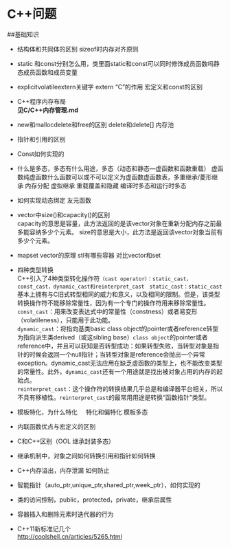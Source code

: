 # C++问题

##基础知识
* 结构体和共同体的区别   sizeof时内存对齐原则

* static 和const分别怎么用，类里面static和const可以同时修饰成员函数吗静态成员函数和成员变量

* explicitvolatileextern关键字  extern “C”的作用   宏定义和const的区别

* C++程序内存布局    
**见C/C++内存管理.md**
* new和mallocdelete和free的区别  delete和delete[]  内存池

* 指针和引用的区别

* Const如何实现的

* 什么是多态，多态有什么用途，多态（动态和静态—虚函数和函数重载） 虚函数纯虚函数什么函数可以或不可以定义为虚函数虚函数表，多重继承/菱形继承 内存分配 虚拟继承   重载覆盖和隐藏   编译时多态和运行时多态

*  如何实现动态绑定   友元函数

* vector中size()和capacity()的区别  
capacity的意思是容量，此方法返回的是该vector对象在重新分配内存之前最多能容纳多少个元素。
size的意思是大小，此方法是返回该vector对象当前有多少个元素。

* mapset vector的原理  stl有哪些容器 对比vector和set

* 四种类型转换   
C++引入了4种类型转化操作符`（cast operator）：static_cast，const_cast，dynamic_cast和reinterpret_cast`  
`static_cast：static_cast`基本上拥有与C旧式转型相同的威力和意义，以及相同的限制。但是，该类型转换操作符不能移除常量性，因为有一个专门的操作符用来移除常量性。  
`const_cast`：用来改变表达式中的常量性（constness）或者易变形（volatileness），只能用于此功能。  
`dynamic_cast`：将指向基类basic class object的pointer或者reference转型为指向派生类derived（或这sibling base）`class object`的pointer或者reference中，并且可以获知是否转型成功：如果转型失败，当转型对象是指针的时候会返回一个null指针；当转型对象是reference会抛出一个异常exception。dynamic_cast无法应用在缺乏虚函数的类型上，也不能改变类型的常量性。此外，`dynamic_cast`还有一个用途就是找出被对象占用的内存的起始点。  
`reinterpret_cast`：这个操作符的转换结果几乎总是和编译器平台相关，所以不具有移植性。`reinterpret_cast`的最常用用途是转换“函数指针”类型。

* 模板特化，为什么特化     特化和偏特化  模板多态     

* 内联函数优点与宏定义的区别

* C和C++区别（OOL 继承封装多态）

* 继承机制中，对象之间如何转换引用和指针如何转换

* C++内存溢出，内存泄漏   如何防止

* 智能指针（auto_ptr,unique_ptr,shared_ptr,week_ptr），如何实现的

* 类的访问控制，public，protected，private，继承后属性

* 容器插入和删除元素时迭代器的行为

* C++11新标准记几个  
http://coolshell.cn/articles/5265.html
